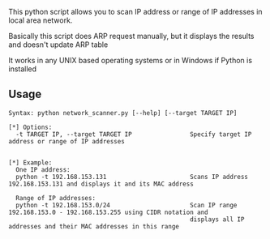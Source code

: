 This python script allows you to scan IP address or range of IP addresses in local area network. 

Basically this script does ARP request manually, but it displays the results and doesn't update ARP table

It works in any UNIX based operating systems or in Windows if Python is installed

## Usage

```
Syntax: python network_scanner.py [--help] [--target TARGET IP]

[*] Options:
  -t TARGET IP, --target TARGET IP                Specify target IP address or range of IP addresses


[*] Example:
  One IP address:
  python -t 192.168.153.131                       Scans IP address 192.168.153.131 and displays it and its MAC address
  
  Range of IP addresses:
  python -t 192.168.153.0/24                      Scan IP range 192.168.153.0 - 192.168.153.255 using CIDR notation and  
                                                  displays all IP addresses and their MAC addresses in this range

```
